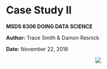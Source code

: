 # Case Study II

**MSDS 6306 DOING DATA SCIENCE**  

**Author:** Trace Smith & Damon Resnick

**Date:** November 22, 2016  


<p align="center">
<img src=http://www.smu.edu/~/media/Site/DevelopmentExternalAffairs/PublicAffairs/Logos/smu/SMULogoR>
</p>
